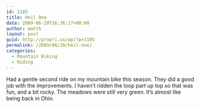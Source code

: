 ```yaml
---
id: 1185
title: Heil One
date: 2009-06-20T16:36:17+00:00
author: matth
layout: post
guid: http://propri.us/wp/?p=1185
permalink: /2009/06/20/heil-one/
categories:
  - Mountain Biking
  - Riding
---
```

Had a gentle second ride on my mountain bike this season. They did a good job with the improvements. I haven&#8217;t ridden the loop part up top so that was fun, and a bit rocky. The meadows were still very green. It&#8217;s almost like being back in Ohio.